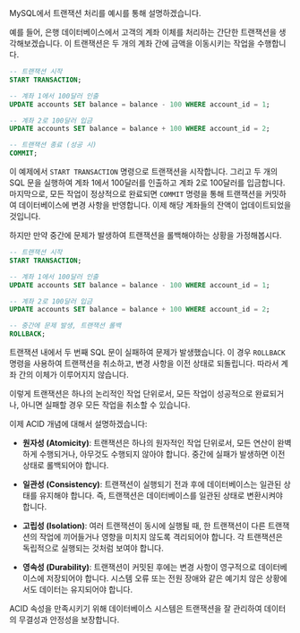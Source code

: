 MySQL에서 트랜잭션 처리를 예시를 통해 설명하겠습니다.

예를 들어, 은행 데이터베이스에서 고객의 계좌 이체를 처리하는 간단한 트랜잭션을 생각해보겠습니다. 이 트랜잭션은 두 개의 계좌 간에 금액을 이동시키는 작업을 수행합니다.

```sql
-- 트랜잭션 시작
START TRANSACTION;

-- 계좌 1에서 100달러 인출
UPDATE accounts SET balance = balance - 100 WHERE account_id = 1;

-- 계좌 2로 100달러 입금
UPDATE accounts SET balance = balance + 100 WHERE account_id = 2;

-- 트랜잭션 종료 (성공 시)
COMMIT;
```

이 예제에서 `START TRANSACTION` 명령으로 트랜잭션을 시작합니다. 그리고 두 개의 SQL 문을 실행하여 계좌 1에서 100달러를 인출하고 계좌 2로 100달러를 입금합니다. 마지막으로, 모든 작업이 정상적으로 완료되면 `COMMIT` 명령을 통해 트랜잭션을 커밋하여 데이터베이스에 변경 사항을 반영합니다. 이제 해당 계좌들의 잔액이 업데이트되었을 것입니다.

하지만 만약 중간에 문제가 발생하여 트랜잭션을 롤백해야하는 상황을 가정해봅시다.

```sql
-- 트랜잭션 시작
START TRANSACTION;

-- 계좌 1에서 100달러 인출
UPDATE accounts SET balance = balance - 100 WHERE account_id = 1;

-- 계좌 2로 100달러 입금
UPDATE accounts SET balance = balance + 100 WHERE account_id = 2;

-- 중간에 문제 발생, 트랜잭션 롤백
ROLLBACK;
```

트랜잭션 내에서 두 번째 SQL 문이 실패하여 문제가 발생했습니다. 이 경우 `ROLLBACK` 명령을 사용하여 트랜잭션을 취소하고, 변경 사항을 이전 상태로 되돌립니다. 따라서 계좌 간의 이체가 이루어지지 않습니다.

이렇게 트랜잭션은 하나의 논리적인 작업 단위로서, 모든 작업이 성공적으로 완료되거나, 아니면 실패할 경우 모든 작업을 취소할 수 있습니다.

이제 ACID 개념에 대해서 설명하겠습니다:

- **원자성 (Atomicity)**: 트랜잭션은 하나의 원자적인 작업 단위로서, 모든 연산이 완벽하게 수행되거나, 아무것도 수행되지 않아야 합니다. 중간에 실패가 발생하면 이전 상태로 롤백되어야 합니다.

- **일관성 (Consistency)**: 트랜잭션이 실행되기 전과 후에 데이터베이스는 일관된 상태를 유지해야 합니다. 즉, 트랜잭션은 데이터베이스를 일관된 상태로 변환시켜야 합니다.

- **고립성 (Isolation)**: 여러 트랜잭션이 동시에 실행될 때, 한 트랜잭션이 다른 트랜잭션의 작업에 끼어들거나 영향을 미치지 않도록 격리되어야 합니다. 각 트랜잭션은 독립적으로 실행되는 것처럼 보여야 합니다.

- **영속성 (Durability)**: 트랜잭션이 커밋된 후에는 변경 사항이 영구적으로 데이터베이스에 저장되어야 합니다. 시스템 오류 또는 전원 장애와 같은 예기치 않은 상황에서도 데이터는 유지되어야 합니다.

ACID 속성을 만족시키기 위해 데이터베이스 시스템은 트랜잭션을 잘 관리하여 데이터의 무결성과 안정성을 보장합니다.
